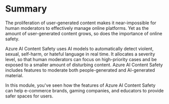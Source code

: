 # Summary
  
The proliferation of user-generated content makes it near-impossible for human moderators to effectively manage online platforms. Yet as the amount of user-generated content grows, so does the importance of online safety.

Azure AI Content Safety uses AI models to automatically detect violent, sexual, self-harm, or hateful language in real time. It allocates a severity level, so that human moderators can focus on high-priority cases and be exposed to a smaller amount of disturbing content. Azure AI Content Safety includes features to moderate both people-generated and AI-generated material.

In this module, you've seen how the features of Azure AI Content Safety can help e-commerce brands, gaming companies, and educators to provide safer spaces for users.
